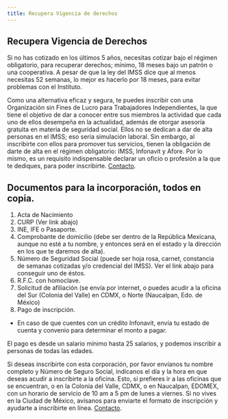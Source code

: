 ```yaml
---
title: Recupera Vigencia de derechos 
---
```


## Recupera Vigencia de Derechos 

Si no has cotizado en los últimos 5 años, necesitas cotizar bajo el régimen obligatorio, para recuperar derechos; mínimo, 18 meses bajo un patrón o una cooperativa. A pesar de que la ley del IMSS dice que al menos necesitas 52 semanas, lo mejor es hacerlo por 18 meses, para evitar problemas con el Instituto. 

Como una alternativa eficaz y segura, te puedes inscribir con una Organización sin Fines de Lucro para Trabajadores Independientes, la que tiene el objetivo de dar a conocer entre sus miembros la actividad que cada uno de ellos desempeña en la actualidad, además de otorgar asesoría gratuita en materia de seguridad social. Ellos no se dedican a dar de alta personas en el IMSS; eso sería simulación laboral. Sin embargo, al inscribirte con ellos para promover tus servicios, tienen la obligación de darte de alta en el régimen obligatorio: IMSS, Infonavit y Afore. Por lo mismo, es un requisito indispensable declarar un oficio o profesión a la que te dediques, para poder inscribirte. [Contacto](https://pensionesmexico.github.io/2018/03/contacto.html).

## Documentos para la incorporación, todos en copia.

1.	Acta de Nacimiento
2.	CURP (Ver link abajo)
3.	INE, IFE o Pasaporte. 
4.	Comprobante de domicilio (debe ser dentro de la República Mexicana, aunque no esté a tu nombre, y entonces será en el estado y la dirección en los que te daremos de alta). 
5.	Número de Seguridad Social (puede ser hoja rosa, carnet, constancia de semanas cotizadas y/o credencial del IMSS). Ver el link abajo para conseguir uno de éstos. 
6.	R.F.C. con homoclave.
7.	 Solicitud de afiliación (se envía por internet, o puedes acudir a la oficina del Sur (Colonia del Valle) en CDMX, o Norte (Naucalpan, Edo. de México)
8.	Pago de inscripción.

- En caso de que cuentes con un crédito Infonavit, envía tu estado de cuenta y convenio para determinar el monto a pagar.

El pago es desde un salario mínimo hasta 25 salarios, y podemos inscribir a personas de todas las edades. 

Si deseas inscribirte con esta corporación, por favor envíanos tu nombre completo y Número de Seguro Social, indícanos el día y la hora en que deseas acudir a inscribirte a la oficina. Esto, si prefieres ir a las oficinas que se encuentran, o en la Colonia del Valle, CDMX, o en Naucalpan, EDOMEX, con un horario de servicio de 10 am a 5 pm de lunes a viernes. Si no vives en la Ciudad de México, avísanos para enviarte el formato de inscripción y ayudarte a inscribirte en línea. [Contacto](https://pensionesmexico.github.io/2018/03/contacto.html).
